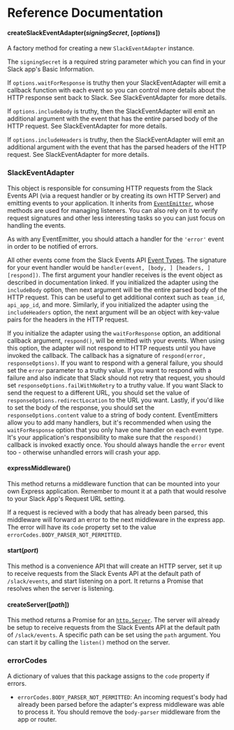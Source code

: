 # Reference Documentation

#### createSlackEventAdapter(_signingSecret_, [_options_])

A factory method for creating a new `SlackEventAdapter` instance.

The `signingSecret` is a required string parameter which you can find in your Slack app's Basic
Information.

If `options.waitForResponse` is truthy then your SlackEventAdapter will emit a callback function
with each event so you can control more details about the HTTP response sent back to Slack. See
SlackEventAdapter for more details.

If `options.includeBody` is truthy, then the SlackEventAdapter will emit an additional argument
with the event that has the entire parsed body of the HTTP request. See SlackEventAdapter for
more details.

If `options.includeHeaders` is truthy, then the SlackEventAdapter will emit an additional argument
with the event that has the parsed headers of the HTTP request. See SlackEventAdapter for more
details.

### SlackEventAdapter

This object is responsible for consuming HTTP requests from the Slack Events API (via a request handler or
by creating its own HTTP Server) and emitting events to your application. It inherits from
[`EventEmitter`](https://nodejs.org/dist/latest-v4.x/docs/api/events.html#events_class_eventemitter),
whose methods are used for managing listeners. You can also rely on it to verify request signatures
and other less interesting tasks so you can just focus on handling the events.

As with any EventEmitter, you should attach a handler for the `'error'` event in order to be
notified of errors.

All other events come from the Slack Events API [Event Types](https://api.slack.com/events/api).
The signature for your event handler would be `handler(event, [body, ] [headers, ] [respond])`.
The first argument your handler receives is the event object as described in documentation linked.
If you initialized the adapter using the `includeBody` option, then next argument will be the entire
parsed body of the HTTP request. This can be useful to get additional context such as `team_id`,
`api_app_id`, and more. Similarly, if you initialized the adapter using the `includeHeaders` option,
the next argument will be an object with key-value pairs for the headers in the HTTP request.

If you initialize the adapter using the `waitForResponse` option, an additional callback argument,
`respond()`, will be emitted with your events. When using this option, the adapter will not respond
to HTTP requests until you have invoked the callback. The callback has a signature of
`respond(error, responseOptions)`. If you want to respond with a general failure, you should set the
`error` parameter to a truthy value. If you want to respond with a failure and also indicate
that Slack should not retry that request, you should set `responseOptions.failWithNoRetry` to a
truthy value. If you want Slack to send the request to a different URL, you should set the
value of `responseOptions.redirectLocation` to the URL you want. Lastly, if you'd like to
set the body of the response, you should set the `responseOptions.content` value to a string of
body content. EventEmitters allow you to add many handlers, but it's recommended when using the
`waitForResponse` option that you only have one handler on each event type. It's your application's
responsibility to make sure that the `respond()` callback is invoked exactly once.  You should always
handle the `error` event too - otherwise unhandled errors will crash your app.

#### expressMiddleware()

This method returns a middleware function that can be mounted into your own Express application.
Remember to mount it at a path that would resolve to your Slack App's Request URL setting.

If a request is recieved with a body that has already been parsed, this middleware will forward
an error to the next middleware in the express app. The error will have its `code` property set
to the value `errorCodes.BODY_PARSER_NOT_PERMITTED`.

#### start(_port_)

This method is a convenience API that will create an HTTP server, set it up to receive requests
from the Slack Events API at the default path of `/slack/events`, and start listening on a port. It
returns a Promise that resolves when the server is listening.

#### createServer([_path_])

This method returns a Promise for an
[`http.Server`](https://nodejs.org/dist/latest-v4.x/docs/api/http.html#http_class_http_server). The
server will already be setup to receive requests from the Slack Events API at the default path of
`/slack/events`. A specific path can be set using the `path` argument. You can start it by calling
the `listen()` method on the server.

### errorCodes

A dictionary of values that this package assigns to the `code` property if errors.

*  `errorCodes.BODY_PARSER_NOT_PERMITTED`: An incoming request's body had already been parsed before
   the adapter's express middleware was able to process it. You should remove the `body-parser` middleware from
   the app or router.
